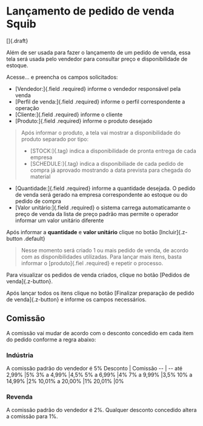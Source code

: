 # Lançamento de pedido de venda Squib

[]{.draft}

Além de ser usada para fazer o lançamento de um pedido de venda, essa tela será usada pelo vendedor para consultar preço e disponibilidade de estoque.

Acesse... e preencha os campos solicitados:

* [Vendedor:]{.field .required} informe o vendedor responsável pela venda
* [Perfil de venda:]{.field .required} informe o perfil correspondente a operação
* [Cliente:]{.field .required} informe o cliente 
* [Produto:]{.field .required} informe o produto desejado

>Após informar o produto, a tela vai mostrar a disponibilidade do produto separado por tipo:
>
>* [STOCK:]{.tag} indica a disponibilidade de pronta entrega de cada empresa
>* [SCHEDULE:]{.tag} indica a disponibiliade de cada pedido de compra já aprovado mostrando a data prevista para chegada do material

* [Quantidade:]{.field .required} informe a quantidade desejada. O pedido de venda será gerado na empresa correspondente ao estoque ou do pedido de compra
* [Valor unitário:]{.field .required} o sistema carrega automaticamante o preço de venda da lista de preço padrão mas permite o operador informar um valor unitário diferente

Após informar a **quantidade** e **valor unitário** clique no botão [Incluir]{.z-button .default} 

>Nesse momento será criado 1 ou mais pedido de venda, de acordo com as disponibilidades utilizadas. Para lançar mais itens, basta informar o [produto]{.fiel .required} e repetir o processo.

Para visualizar os pedidos de venda criados, clique no botão [Pedidos de venda]{.z-button}.

Após lançar todos os itens clique no botão [Finalizar preparação de pedido de venda]{.z-button} e informe os campos necessários.

## Comissão

A comissão vai mudar de acordo com o desconto concedido em cada item do pedido conforme a regra abaixo:

### Indústria

A comissão padrão do vendedor é 5%
Desconto | Comissão
-- | -- 
até 2,99%	    |5%
3%	a 4,99%	    |4,5%
5%	a 6,99%	    |4%
7%	a 9,99%	    |3,5%
10% a 14,99%    |2%
10,01% a 20,00%	|1%
20,01%      	|0%

### Revenda

A comissão padrão do vendedor é 2%. Qualquer desconto concedido altera a comissão para 1%.
